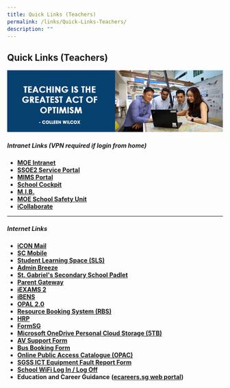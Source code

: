 ```yaml
---
title: Quick Links (Teachers)
permalink: /links/Quick-Links-Teachers/
description: ""
---
```

## Quick Links (Teachers)

![](/images/staffs%20link.jpg)

##### Intranet Links (VPN required if login from home)

*   **[MOE Intranet](https://intranet.moe.gov.sg/Pages/Home.aspx)**
*   **[SSOE2 Service Portal](https://ssoe2.moe.edu.sg/)**
*   **[MIMS Portal](https://idp.mims.moe.gov.sg/nidp/saml2/sso)**
*   **[School Cockpit](https://schoolcockpit.moe.gov.sg/)**
*   **[M.I.B.](https://ideas.moe.gov.sg/)**
*   **[MOE School Safety Unit](https://intranet.moe.gov.sg/schoolsafety)**
*   **[iCollaborate](https://icollaborate.moe.gov.sg/)**

----

##### Internet Links

*   **[iCON Mail](https://workspace.google.com/dashboard)**
*   **[SC Mobile](https://scmobile.moe.edu.sg/login)**
*   **[Student Learning Space (SLS)](https://vle.learning.moe.edu.sg/login)**
*   **[Admin Breeze](https://stgabrielssec.adminbreeze.com/)**
*   **[St. Gabriel's Secondary School Padlet](https://sgss.padlet.org/auth/login)**
*   **[Parent Gateway](https://pg.moe.edu.sg/)**
*   **[iEXAMS 2](https://iexams.seab.gov.sg/login)**
*   **[iBENS](https://ibens.moe.gov.sg/rm/)**
*   **[OPAL 2.0](https://idm.opal2.moe.edu.sg/account/login?returnUrl=%2Fconnect%2Fauthorize%2Fcallback%3Fresponse_type%3Dcode%26client_id%3DOpal2WebApp%26state%3DbujKA_Ssa1hFH-2eB309RTxmIS4A1ynS5BYWsk4HSFtZX%26redirect_uri%3Dhttps%253A%252F%252Fwww.opal2.moe.edu.sg%252Fapp%252Findex.html%26scope%3Dprofile%2520cxprofile%2520openid%2520cxDomainInternalApi%26code_challenge%3DYDaFZhXw4TBk3RpzcQ4MNT-fODXs3NKw2XV0TSxHfPI%26code_challenge_method%3DS256%26nonce%3DbujKA_Ssa1hFH-2eB309RTxmIS4A1ynS5BYWsk4HSFtZX)**
*   **[Resource Booking System (RBS)](https://rbs.avero-tech.com/login.html)**
*   **[HRP](https://www.hrp.gov.sg/)**
*   **[FormSG](https://form.gov.sg/#!/)**
*   **[Microsoft OneDrive Personal Cloud Storage (5TB)](https://office.com)**
*   **[AV Support Form](https://docs.google.com/spreadsheets/d/1mWqbDgZ2XZSeM-GwfpB_GDyVDuGI7wgeNkchZZ-mLU0/edit#gid=0)**
*   **[Bus Booking Form](https://go.gov.sg/sgss-bus-booking-form)**
*   **[Online Public Access Catalogue (OPAC)](https://schoolibrary.moe.edu.sg/stgabrielssec)**
*   **[SGSS ICT Equipment Fault Report Form](https://docs.google.com/forms/d/e/1FAIpQLSf2n6WW2c4xLi-gkrptbPSFmTmVrpuqTC0Q2NY7gEEgY1uGmA/viewform)**
*   **[School WiFi Log In / Log Off](https://portal.swn.moe.edu.sg/)**
*   **Education and Career Guidance** **([ecareers.sg web portal](https://ecareers.sg/G_Login_SG/ecareersLogin.asp))**